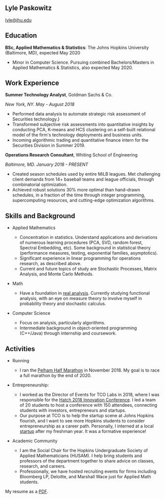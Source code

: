 ## Lyle Paskowitz
lyle@jhu.edu



Education
---------

**BSc, Applied Mathematics & Statistics**: The Johns Hopkins University (Baltimore, MD), expected May 2020
- Minor in Computer Science. Pursuing combined Bachelors/Masters in Applied Mathematics & Statistics, also expected May 2020.


Work Experience
----------

**Summer Technology Analyst**, Goldman Sachs \& Co\.

*New York, NY. May - August 2018*

- Performed data analysis to automate strategic risk assessment of Securities technology.}
- Transformed subjective risk assessments into quantitative insights by conducting PCA, K-means and HCS clustering on a self-built relational model of the firm's technology deployments and business units.
- Incoming algorithmic trading and quantitative finance intern for the Securities Division in Summer 2019.


**Operations Research Consultant**, Whiting School of Engineering

*Baltimore, MD. January 2018 - PRESENT*

- Created season schedules used by entire MiLB leagues. Met challenging client demands from 14+ baseball teams and league officials, through combinatorial optimization.
- Achieved robust solutions 30\% more optimal than hand-drawn schedules, in a fraction of the time through integer programming, supercomputing resources, and cutting-edge optimization algorithms.



Skills and Background
----------
* Applied Mathematics
    * Concentration in statistics. Understand applications and derivations of numerous learning procedures (PCA, SVD, random forest, Spectral Embedding, etc). Some background in statistical theory (performance measures, testing, exponential families, asymptotics). 
    * Significant experience in linear programming for operations research, as described above.
    * Current and future topics of study are Stochastic Processes, Matrix Analysis, and Monte Carlo Methods.

* Math
    * Have a foundation in [real analysis](http://www.math.jhu.edu/~hxu/Math415Syllabus.html). Currently studying functional analysis, with an eye on measure theory to involve myself in probability theory and stochastic calculus. 

* Computer Science
    * Focus on analysis, particularly algorithms.
    * Intermediate background in object-oriented programming (C++/Java) through internship and coursework.


Activities
----------
* Running

    * I ran the [Pelham Half Marathon](https://www.athlinks.com/event/158881/results/Event/824001/Course/1453610/Bib/1670) in November 2018. My goal is to race a full marathon by the end of 2020.



* Entrepreneurship:

     * I worked as the Director of Events for TCO Labs in 2018, where I was responsible for the [Hatch 2018 Innovation Conference](https://tcolabshatch2018.splashthat.com/). I led a team of 20 students to host a conference with 150 attendees, connecting students with  investors, entrepreneurs and startups.
     * Our purpose at TCO is to help the startup scene at Johns Hopkins flourish, and I want to see more Hopkins students to consider entrepreneurship as a career path. Personally, I interned at a local [startup](https://visioninterchange.com/) after my freshman year. It was a formative experience!


* Academic Community
    * I am the Social Chair for the Hopkins Undergraduate Society of Applied Mathematicians (HUSAM). I help bring students and professors of the department together to share advice on classes, research, and careers.
    * Professionally, we have hosted recruiting events for firms including Bloomberg LP, Deloitte, and Marshall Wace just for Applied Math students.


My resume as a [PDF](https://raw.githubusercontent.com/lylpask/About-Myself/master/Resume_Fall_2018/Paskowitz_Resume__Fall_2018_.pdf).


